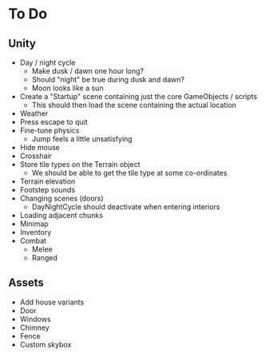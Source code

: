 # To Do

## Unity

 - Day / night cycle
    - Make dusk / dawn one hour long?
    - Should "night" be true during dusk and dawn?
    - Moon looks like a sun
 - Create a "Startup" scene containing just the core GameObjects / scripts
    - This should then load the scene containing the actual location
 - Weather
 - Press escape to quit
 - Fine-tune physics
    - Jump feels a little unsatisfying
 - Hide mouse
 - Crosshair
 - Store tile types on the Terrain object
    - We should be able to get the tile type at some co-ordinates
 - Terrain elevation
 - Footstep sounds
 - Changing scenes (doors)
    - DayNightCycle should deactivate when entering interiors
 - Loading adjacent chunks
 - Minimap
 - Inventory
 - Combat
    - Melee
    - Ranged

## Assets

 - Add house variants
 - Door
 - Windows
 - Chimney
 - Fence
 - Custom skybox
